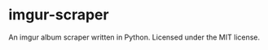 imgur-scraper
=============

An imgur album scraper written in Python.
Licensed under the MIT license.
